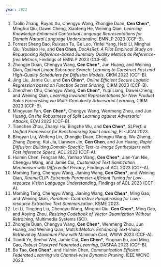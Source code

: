 ```yaml
---
year: 2023
---
```


1. Taolin Zhang, Ruyao Xu, Chengyu Wang, Zhongjie Duan, **Cen Chen\***, Minghui Qiu, Dawei Cheng, Xiaofeng He, Weining Qian, *Learning Knowledge-Enhanced Contextual Language Representations for Domain Natural Language Understanding*, EMNLP 2023 (CCF-B).
1. Forrest Sheng Bao, Ruixuan Tu, Ge Luo, Yinfei Yang, Hebi Li, Minghui Qiu, Youbiao He, and **Cen Chen**, *DocAsRef: A Pilot Empirical Study on Repurposing Reference-based Summary Quality Metrics as Reference-free Metrics*, Findings of EMNLP 2023 (CCF-B).
1. Zhongjie Duan, Chengyu Wang, **Cen Chen\***, Jun Huang, and Weining Qian, *Optimal Linear Subspace Search: Learning to Construct Fast and High-Quality Schedulers for Diffusion Models*, CIKM 2023 (CCF-B).
1. Jing Liu, Jamie Cui, and **Cen Chen\***, *Online Efficient Secure Logistic Regression based on Function Secret Sharing*, CIKM 2023 (CCF-B).
1. Zhenzhen Chu, Chengyu Wang, **Cen Chen\***, Yuqi Liang,  Dawei Cheng, and Weining Qian, *Learning Invariant Representations for New Product Sales Forecasting via Multi-Granularity Adversarial Learning*, CIKM 2023 (CCF-B).
1. Mingyuan Fan, **Cen Chen\***, Chengyu Wang, Wenmeng Zhou, and Jun Huang, *On the Robustness of Split Learning against Adversarial Attacks*, ECAI 2023 (CCF-B).
1. Tianchen Zhou, Zhanyi Hu, Bingzhe Wu, and **Cen Chen\***, *SLPerf: a Unified Framework for Benchmarking Split Learning*, FL-IJCAI 2023.
1. Bingyan Liu, Weifeng Lin, Zhongjie Duan, Chengyu Wang, Wu Ziheng, Zhang Zipeng, Kui Jia, Lianwen Jin, **Cen Chen**, and Jun Huang, *Rapid Diffusion: Building Domain-Specific Text-to-Image Synthesizers with Fast Inference Speed*, ACL 2023 (CCF-A).
1. Huimin Chen, Fengran Mo, Yanhao Wang, **Cen Chen\***, Jian-Yun Nie, Chengyu Wang, and Jamie Cui, *Customized Text Sanitization Mechanism with Differential Privacy*, Findings of ACL 2023 (CCF-A).
1. Moming Tang, Chengyu Wang, Jianing Wang, **Cen Chen\***, and Weining Qian, *XtremeCLIP: Extremely Parameter-efficient Tuning for Low-resource Vision Language Understanding*, Findings of ACL 2023 (CCF-A).
1. Moming Tang, Chengyu Wang, Jianing Wang, **Cen Chen\***,  Ming Gao, and Weining Qian, *ParaSum: Contrastive Paraphrasing for Low-resource Extractive Text Summarization*, KSME 2023.
1. Lei Li, Tingting Liu, Chengyu Wang, Minghui Qiu, **Cen Chen\***, Ming Gao, and Aoying Zhou, *Resizing Codebook of Vector Quantization Without Retraining*, Multimedia Systems (SCI).
1. Zhongjie Duan, Chengyu Wang, **Cen Chen\***, Wenmeng Zhou, Jun Huang, and Weining Qian, *Match4Match: Enhancing Text-Video Retrieval by Maximum Flow with Minimum Cost*, WWW 2023 (CCF-A).
1. Tiandi Ye, Senhui Wei, Jamie Cui, **Cen Chen\***, Yingnan Fu, and Ming Gao, *Robust Clustered Federated Learning*, DASFAA 2023 (CCF-B).
1. Bo Tao, **Cen Chen\***, and Huimin Chen, *Communication Efficient Federated Learning via Channel-wise Dynamic Pruning*, IEEE WCNC 2023.